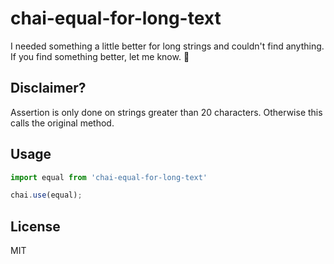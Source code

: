 # chai-equal-for-long-text

I needed something a little better for long strings and couldn't find anything. If you find something better, let me know. 🙂

## Disclaimer?

Assertion is only done on strings greater than 20 characters. Otherwise this calls the original method.

## Usage

```js
import equal from 'chai-equal-for-long-text'

chai.use(equal);
```

## License
MIT